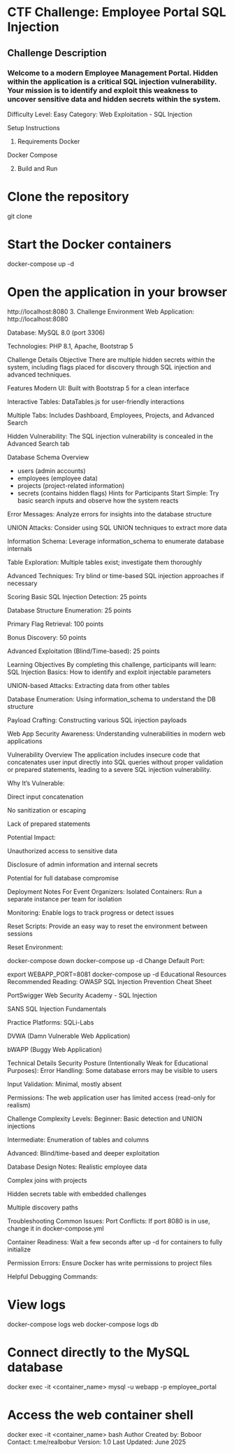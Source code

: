 # CTF Challenge: Employee Portal SQL Injection
## Challenge Description
### Welcome to a modern Employee Management Portal. Hidden within the application is a critical SQL injection vulnerability. Your mission is to identify and exploit this weakness to uncover sensitive data and hidden secrets within the system.

Difficulty Level: Easy
Category: Web Exploitation - SQL Injection

Setup Instructions
1. Requirements
Docker

Docker Compose

2. Build and Run

# Clone the repository
git clone <repository-url>

# Start the Docker containers
docker-compose up -d

# Open the application in your browser
http://localhost:8080
3. Challenge Environment
Web Application: http://localhost:8080

Database: MySQL 8.0 (port 3306)

Technologies: PHP 8.1, Apache, Bootstrap 5

Challenge Details
Objective
There are multiple hidden secrets within the system, including flags placed for discovery through SQL injection and advanced techniques.

Features
Modern UI: Built with Bootstrap 5 for a clean interface

Interactive Tables: DataTables.js for user-friendly interactions

Multiple Tabs: Includes Dashboard, Employees, Projects, and Advanced Search

Hidden Vulnerability: The SQL injection vulnerability is concealed in the Advanced Search tab

Database Schema Overview

- users       (admin accounts)
- employees   (employee data)
- projects    (project-related information)
- secrets     (contains hidden flags)
Hints for Participants
Start Simple: Try basic search inputs and observe how the system reacts

Error Messages: Analyze errors for insights into the database structure

UNION Attacks: Consider using SQL UNION techniques to extract more data

Information Schema: Leverage information_schema to enumerate database internals

Table Exploration: Multiple tables exist; investigate them thoroughly

Advanced Techniques: Try blind or time-based SQL injection approaches if necessary

Scoring
Basic SQL Injection Detection: 25 points

Database Structure Enumeration: 25 points

Primary Flag Retrieval: 100 points

Bonus Discovery: 50 points

Advanced Exploitation (Blind/Time-based): 25 points

Learning Objectives
By completing this challenge, participants will learn:
SQL Injection Basics: How to identify and exploit injectable parameters

UNION-based Attacks: Extracting data from other tables

Database Enumeration: Using information_schema to understand the DB structure

Payload Crafting: Constructing various SQL injection payloads

Web App Security Awareness: Understanding vulnerabilities in modern web applications

Vulnerability Overview
The application includes insecure code that concatenates user input directly into SQL queries without proper validation or prepared statements, leading to a severe SQL injection vulnerability.

Why It’s Vulnerable:

Direct input concatenation

No sanitization or escaping

Lack of prepared statements

Potential Impact:

Unauthorized access to sensitive data

Disclosure of admin information and internal secrets

Potential for full database compromise

Deployment Notes
For Event Organizers:
Isolated Containers: Run a separate instance per team for isolation

Monitoring: Enable logs to track progress or detect issues

Reset Scripts: Provide an easy way to reset the environment between sessions

Reset Environment:

docker-compose down
docker-compose up -d
Change Default Port:

export WEBAPP_PORT=8081
docker-compose up -d
Educational Resources
Recommended Reading:
OWASP SQL Injection Prevention Cheat Sheet

PortSwigger Web Security Academy - SQL Injection

SANS SQL Injection Fundamentals

Practice Platforms:
SQLi-Labs

DVWA (Damn Vulnerable Web Application)

bWAPP (Buggy Web Application)

Technical Details
Security Posture (Intentionally Weak for Educational Purposes):
Error Handling: Some database errors may be visible to users

Input Validation: Minimal, mostly absent

Permissions: The web application user has limited access (read-only for realism)

Challenge Complexity Levels:
Beginner: Basic detection and UNION injections

Intermediate: Enumeration of tables and columns

Advanced: Blind/time-based and deeper exploitation

Database Design Notes:
Realistic employee data

Complex joins with projects

Hidden secrets table with embedded challenges

Multiple discovery paths

Troubleshooting
Common Issues:
Port Conflicts: If port 8080 is in use, change it in docker-compose.yml

Container Readiness: Wait a few seconds after up -d for containers to fully initialize

Permission Errors: Ensure Docker has write permissions to project files

Helpful Debugging Commands:

# View logs
docker-compose logs web
docker-compose logs db

# Connect directly to the MySQL database
docker exec -it <container_name> mysql -u webapp -p employee_portal

# Access the web container shell
docker exec -it <container_name> bash
Author
Created by: Boboor
Contact: t.me/realbobur
Version: 1.0
Last Updated: June 2025
